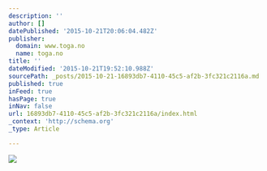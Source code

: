 ```yaml
---
description: ''
author: []
datePublished: '2015-10-21T20:06:04.482Z'
publisher:
  domain: www.toga.no
  name: toga.no
title: ''
dateModified: '2015-10-21T19:52:10.988Z'
sourcePath: _posts/2015-10-21-16893db7-4110-45c5-af2b-3fc321c2116a.md
published: true
inFeed: true
hasPage: true
inNav: false
url: 16893db7-4110-45c5-af2b-3fc321c2116a/index.html
_context: 'http://schema.org'
_type: Article

---
```

![](http://www.toga.no/wp-content/uploads/2011/08/650.jpg)